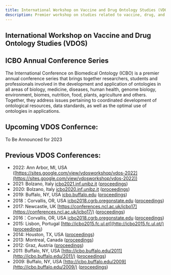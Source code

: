 ```yaml
---
title: International Workshop on Vaccine and Drug Ontology Studies (VDOS)
description: Premier workshop on studies related to vaccine, drug, and related ontologies
---
```

## International Workshop on Vaccine and Drug Ontology Studies (VDOS)

## ICBO Annual Conference Series
The International Conference on Biomedical Ontology (ICBO) is a premier annual conference series that brings together researchers, students and professionals involved in the development and application of ontologies in all areas of biology, medicine, diseases, human health, genome biology, environment, biomes, nutrition, food, plants, agriculture and others. Together, they address issues pertaining to coordinated development of ontological resources, data standards, as well as the optimal use of ontologies in applications.

## Upcoming VDOS Confernce:
To Be Announced for 2023

## Previous VDOS Conferences:

- 2022: Ann Arbor, MI, USA ([https://sites.google.com/view/vdosworkshop/vdos-2022](https://sites.google.com/view/vdosworkshop/vdos-2022))
- 2021: Bolzano, Italy [icbo2021.inf.unibz.it](https://icbo2021.inf.unibz.it/) ([proceedings](http://ceur-ws.org/Vol-3073/))
- 2020: Bolzano, Italy [icbo2020.inf.unibz.it](https://icbo2020.inf.unibz.it/) ([proceedings](http://ceur-ws.org/Vol-2807/))
- 2019: Buffalo, NY, USA [icbo.buffalo.edu](http://icbo.buffalo.edu/) ([proceedings](http://ceur-ws.org/Vol-2931/))
- 2018：Corvallis, OR, USA [icbo2018.cgrb.oregonstate.edu](https://icbo2018.cgrb.oregonstate.edu/) ([proceedings](http://ceur-ws.org/Vol-2285/))
- 2017: Newcastle, UK [https://conferences.ncl.ac.uk/icbo17](https://conferences.ncl.ac.uk/icbo17/) ([proceedings](http://ceur-ws.org/Vol-2137/))
- 2016：Corvallis, OR, USA [icbo2018.cgrb.oregonstate.edu](https://icbo2016.cgrb.oregonstate.edu/) ([proceedings](http://ceur-ws.org/Vol-1747/))
- 2015: Lisbon, Portugal [http://icbo2015.fc.ul.pt](http://icbo2015.fc.ul.pt/) ([proceedings](http://ceur-ws.org/Vol-1515/))
- 2014: Houston, TX, USA ([proceedings](http://ceur-ws.org/Vol-1327/))
- 2013: Montreal, Canada ([proceedings](http://ceur-ws.org/Vol-1060/))
- 2012: Graz, Austria ([proceedings](http://ceur-ws.org/Vol-897/))
- 2011: Buffalo, NY, USA [http://icbo.buffalo.edu/2011](http://icbo.buffalo.edu/2011/) ([proceedings](http://ceur-ws.org/Vol-833/))
- 2009: Buffalo, NY, USA [http://icbo.buffalo.edu/2009](http://icbo.buffalo.edu/2009/) ([proceedings](https://buffalo.box.com/shared/static/1vxdgn0r35auhzrswdy6kf1vscf7o32c.pdf))
